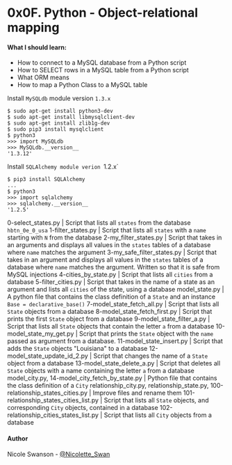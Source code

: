 # 0x0F. Python - Object-relational mapping
#### What I should learn:
- How to connect to a MySQL database from a Python script
- How to SELECT rows in a MySQL table from a Python script
- What ORM means
- How to map a Python Class to a MySQL table

Install `MySQLdb` module version `1.3.x`

```
$ sudo apt-get install python3-dev
$ sudo apt-get install libmysqlclient-dev
$ sudo apt-get install zlib1g-dev
$ sudo pip3 install mysqlclient
$ python3
>>> import MySQLdb
>>> MySQLdb.__version__
'1.3.12'
```

Install `SQLAlchemy module verion `1.2.x`

```
$ pip3 install SQLAlchemy
...
$ python3
>>> import sqlalchemy
>>> sqlalchemy.__version__
'1.2.5'
```

0-select_states.py | Script that lists all `states` from the database `hbtn_0e_0_usa`
1-filter_states.py | Script that lists all `states` with a `name` starting with `N` from the database
2-my_filter_states.py | Script that takes in an arguments and displays all values in the `states` tables of a database where `name` matches the argument
3-my_safe_filter_states.py | Script that takes in an argument and displays all values in the `states` tables of a database where `name` matches the argument. Written so that it is safe from MySQL injections
4-cities_by_state.py | Script that lists all `cities` from a database
5-filter_cities.py | Script that takes in the name of a state as an argument and lists all `cities` of the state, using a database
model_state.py | A python file that contains the class definition of a `State` and an instance `Base = declarative_base()`
7-model_state_fetch_all.py | Script that lists all `State` objects from a database
8-model_state_fetch_first.py | Script that prints the first `State` object from a database
9-model_state_filter_a.py | Script that lists all `State` objects that contain the letter `a` from a database
10-model_state_my_get.py | Script that prints the `State` object with the `name` passed as argument from a database.
11-model_state_insert.py | Script that adds the `State` objects "Louisiana" to a database
12-model_state_update_id_2.py | Script that changes the name of a `State` object from a database
13-model_state_delete_a.py | Script that deletes all `State` objects with a name containing the letter `a` from a database
model_city.py, 14-model_city_fetch_by_state.py | Python file that contains the class definition of a `City`
relationship_city.py, relationship_state.py, 100-relationship_states_cities.py | Improve files and rename them
101-relationship_states_cities_list.py | Script that lists all `State` objects, and corresponding `City` objects, contained in a database
102-relationship_cities_states_list.py | Script that lists all `City` objects from a database

#### Author
Nicole Swanson - [@Nicolette_Swan](https://twitter.com/Nicolette_Swan)
